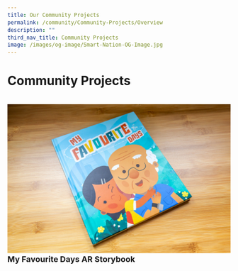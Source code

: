 ```yaml
---
title: Our Community Projects
permalink: /community/Community-Projects/Overview
description: ""
third_nav_title: Community Projects
image: /images/og-image/Smart-Nation-OG-Image.jpg
---
```


# Community Projects


<br>
 <div class="row">  
     <div class="col"><a href="/community/Community-Projects/My-Favourite-Days"><img src="/images/community/arstorybook/MyFavouriteDays.jpg"></a><br>
       <div class="header" style="font-size:18px"><b>My Favourite Days AR Storybook</b>
</div><br>
  </div>
     <div class="col"> 
</div><br>
  </div>